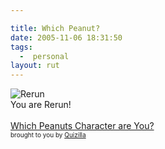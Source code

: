 ```yaml
---

title: Which Peanut?
date: 2005-11-06 18:31:50
tags:
  -  personal
layout: rut
---
```


<img src="http://images.quizilla.com/A/anonymousnowhere/1065153323_resr_rerun.jpg" border="0" alt="Rerun" /><br  />You are Rerun!
<br  /><br  /><a href="http://quizilla.com/users/anonymousnowhere/quizzes/Which%20Peanuts%20Character%20are%20You%3F/"> Which Peanuts Character are You?</a><br  /> <font size="-2">brought to you by <a href="http://quizilla.com">Quizilla</a></font>


